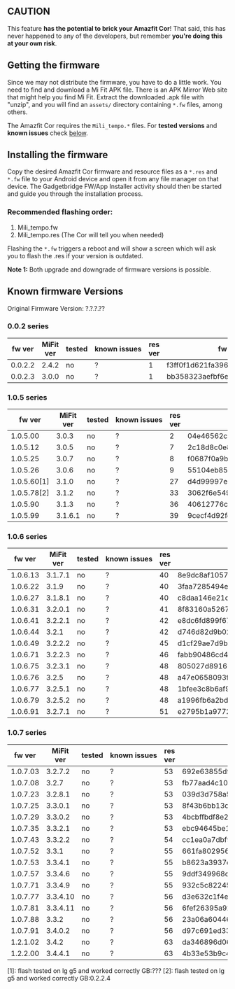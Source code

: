 ## CAUTION
This feature **has the potential to brick your Amazfit Cor**! That said, this has never happened to any of the developers, but remember **you're doing this at your own risk**.

## Getting the firmware
Since we may not distribute the firmware, you have to do a little work. You need to find and download a Mi Fit APK file. There is an APK Mirror Web site that might help you find Mi Fit. Extract the downloaded .apk file with "unzip", and you will find an `assets/` directory containing `*.fw` files, among others.

The Amazfit Cor requires the  `Mili_tempo.*` files. For **tested versions** and **known issues** check [below](#known-firmware-versions).

## Installing the firmware
Copy the desired Amazfit Cor firmware and resource files as a `*.res` and `*.fw` file to your Android device and open it from any file manager on that device. The Gadgetbridge FW/App Installer activity should then be started and guide you through the installation process.

### Recommended flashing order:
1. Mili_tempo.fw
2. Mili_tempo.res (The Cor will tell you when needed)

Flashing the `*.fw` triggers a reboot and will show a screen which will ask you to flash the .res if your version is outdated.

**Note 1:** Both upgrade and downgrade of firmware versions is possible.


## Known firmware Versions

Original Firmware Version: ?.?.?.??

### 0.0.2 series

fw ver   | MiFit ver | tested | known&nbsp;issues | res ver | fw-md5 | res-md5 
---------|-----------|--------|-------------------|---------|--------|---------
0.0.2.2  | 2.4.2   | no | ? | 1 | f3ff0f1d621fa3960de5f42b5b64295f | n/a
0.0.2.3  | 3.0.0   | no | ? | 1 | bb358323aefbf6ec67d6fc25dbd7fac8 | 4d8d8af74857ff6224dea9a7d02a86b3

### 1.0.5 series

fw ver   | MiFit ver | tested | known&nbsp;issues | res ver | fw-md5 | res-md5 
---------|-----------|--------|-------------------|---------|--------|---------
1.0.5.00 | 3.0.3   | no | ? | 2 | 04e46562c0e7f8a2394649b7fa98be7a | 2a39e5ff2bfed7b793588014565c1eda
1.0.5.12 | 3.0.5   | no | ? | 7 | 2c18d8c0e81d83ab3a6811689fabaaf4 | 479c51cece9672220672130568f16879
1.0.5.25 | 3.0.7   | no | ? | 8 | f0687f0a9bf3f88957919f79e6fd94ca | 9b061313a390efa6b26b479dccc8c24c
1.0.5.26 | 3.0.6   | no | ? | 9 | 55104eb85661e809e9b8cb2e75f32d7f | 6aebdc56751ce034b279cd4a2803b435
1.0.5.60[1] | 3.1.0   | no | ? | 27 | d4d99997e245fc1de97f0fa39c738a78 | 8c29d4dd630f7e6111c7e6fee760be0f
1.0.5.78[2] | 3.1.2   | no | ? | 33 | 3062f6e54993a14a78da7b40c30f2d8c | f1721253f815d7b73978f87af9203c0e
1.0.5.90 | 3.1.3   | no | ? | 36 | 40612776cb0133a158e72ab58e01028d | 736d21f8ce95ca446475bea9a00bbaf4
1.0.5.99 | 3.1.6.1 | no | ? | 39 | 9cecf4d92fe19c22915d3c61941d4729 | 4a01c32f6c26113769bc876c3d75689c

### 1.0.6 series

fw ver   | MiFit ver | tested | known&nbsp;issues | res ver | fw-md5 | res-md5 
---------|-----------|--------|-------------------|---------|--------|---------
1.0.6.13 | 3.1.7.1 | no | ? | 40 | 8e9dc8af1057dec7572e7589055abffb | 90d41c9944a7ad75d7af6861bc61bf70
1.0.6.22 | 3.1.9   | no | ? | 40 | 3faa7285494e56adb8dad170acc25a41 | 90d41c9944a7ad75d7af6861bc61bf70
1.0.6.27 | 3.1.8.1 | no | ? | 40 | c8daa146e21cad357e5160dc46a5920e | 90d41c9944a7ad75d7af6861bc61bf70
1.0.6.31 | 3.2.0.1 | no | ? | 41 | 8f83160a5267100846346af075f247fb | bb966b847c16c61c84814d4fb4088fd7
1.0.6.41 | 3.2.2.1 | no | ? | 42 | e8dc6fd899f6788688c812bd5daada39 | c81365b58464ab507a973f24dfbe0854
1.0.6.44 | 3.2.1   | no | ? | 42 | d746d82d9b0274b7e5fd1b0b37f63792 | c81365b58464ab507a973f24dfbe0854
1.0.6.49 | 3.2.2.2 | no | ? | 45 | d1cf29ae7d9b3076a4b542e17a3e20e7 | f20c1a505a284e876b2d9cf61814b79c
1.0.6.71 | 3.2.2.3 | no | ? | 46 | fabb90486cd4c5fae91c96783e0a1132 | e26222890f649711581c54839eb53121
1.0.6.75 | 3.2.3.1 | no | ? | 48 | 805027d89163a6ee4ff01444b859ced1 | fa6dddb6f8ceea6d8cc2cb38cf016ef9
1.0.6.76 | 3.2.5   | no | ? | 48 | a47e0658093fb80bda909bdb9779d4d8 | fa6dddb6f8ceea6d8cc2cb38cf016ef9
1.0.6.77 | 3.2.5.1 | no | ? | 48 | 1bfee3c8b6af9fe516fe49bb76648d5d | fa6dddb6f8ceea6d8cc2cb38cf016ef9
1.0.6.79 | 3.2.5.2 | no | ? | 48 | a1996fb6a2bde314b694aba327e63b03 | fa6dddb6f8ceea6d8cc2cb38cf016ef9
1.0.6.91 | 3.2.7.1 | no | ? | 51 | e2795b1a9772d4b97b567e59575826c0 | 2de86e337c2d20c9fb7ab8660dc2e4f1


### 1.0.7 series

fw ver   | MiFit ver | tested | known&nbsp;issues | res ver | fw-md5 | res-md5 
---------|-----------|--------|-------------------|---------|--------|---------
1.0.7.03 | 3.2.7.2  | no | ? | 53 | 692e63855d91e1eb531cc66f28094edf | 074a12cb87acb7b83ec70af603f1e9c3
1.0.7.08 | 3.2.7    | no | ? | 53 | fb77aad4c1078b6b9045cbe4af4a8700 | 074a12cb87acb7b83ec70af603f1e9c3
1.0.7.23 | 3.2.8.1  | no | ? | 53 | 039d3d758a5562c72e8d43bddead8132 | 074a12cb87acb7b83ec70af603f1e9c3
1.0.7.25 | 3.3.0.1  | no | ? | 53 | 8f43b6bb13ccef887ea3ad65aac434ca | 074a12cb87acb7b83ec70af603f1e9c3
1.0.7.29 | 3.3.0.2  | no | ? | 53 | 4bcbffbdf8e20886e6c9a9cb51c6a388 | 074a12cb87acb7b83ec70af603f1e9c3
1.0.7.35 | 3.3.2.1  | no | ? | 53 | ebc94645be170c41ebbc93d8859c9d05 | 074a12cb87acb7b83ec70af603f1e9c3
1.0.7.43 | 3.3.2.2  | no | ? | 54 | cc1ea0a7dbf9bc2bc78ac74ceee33663 | 5d164d87fc84de462669fe5d98e43896
1.0.7.52 | 3.3.1    | no | ? | 55 | 661fa80295611a49e6bf7e1038bce0d1 | aea4c56d1ec22565ffad1383828128c6
1.0.7.53 | 3.3.4.1  | no | ? | 55 | b8623a3937c14b1b00f285498b6f0950 | aea4c56d1ec22565ffad1383828128c6
1.0.7.57 | 3.3.4.6  | no | ? | 55 | 9ddf349968d3bd9199aef88fecf91636 | aea4c56d1ec22565ffad1383828128c6
1.0.7.71 | 3.3.4.9  | no | ? | 55 | 932c5c8224542d9f431156e3956550f4 | aea4c56d1ec22565ffad1383828128c6
1.0.7.77 | 3.3.4.10 | no | ? | 56 | d3e632c1f4e05db9550b78abf7d86072 | 46349cac19c06e5848f88c041c84f5a0
1.0.7.81 | 3.3.4.11 | no | ? | 56 | 6fef26395a92b6803ed932c1b5ba1f81 | 46349cac19c06e5848f88c041c84f5a0
1.0.7.88 | 3.3.2    | no | ? | 56 | 23a06a60446572f6870e585fd303e4d2 | 46349cac19c06e5848f88c041c84f5a0
1.0.7.91 | 3.4.0.2  | no | ? | 56 | d97c691ed33b7c2741a318dbfb8d82af | 46349cac19c06e5848f88c041c84f5a0
1.2.1.02 | 3.4.2    | no | ? | 63 | da346896d0648f146d78dcd8f3993262 | e249398e3d13a484601f86aa68400ad0
1.2.2.00 | 3.4.4.1  | no | ? | 63 | 4b33e53b9c4eaa48076d400f3bac8296 | e249398e3d13a484601f86aa68400ad0



[1]: flash tested on lg g5 and worked correctly GB:???
[2]: flash tested on lg g5 and worked correctly GB:0.2.2.4 
